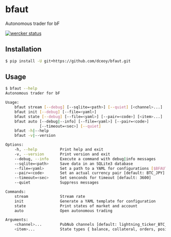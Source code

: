 bfaut
=====

Autonomous trader for bF

[![wercker status](https://app.wercker.com/status/024c56acaeb561b9b37f93f0fe284c56/s/master "wercker status")](https://app.wercker.com/project/byKey/024c56acaeb561b9b37f93f0fe284c56)

Installation
------------

```sh
$ pip install -U git+https://github.com/dceoy/bfaut.git
```

Usage
-----

```sh
$ bfaut --help
Autonomous trader for bF

Usage:
    bfaut stream [--debug] [--sqlite=<path>] [--quiet] [<channel>...]
    bfaut init [--debug] [--file=<yaml>]
    bfaut state [--debug] [--file=<yaml>] [--pair=<code>] [<item>...]
    bfaut auto [--debug|--info] [--file=<yaml>] [--pair=<code>]
               [--timeout=<sec>] [--quiet]
    bfaut -h|--help
    bfaut -v|--version

Options:
    -h, --help          Print help and exit
    -v, --version       Print version and exit
    --debug, --info     Execute a command with debug|info messages
    --sqlite=<path>     Save data in an SQLite3 database
    --file=<yaml>       Set a path to a YAML for configurations [$BFAUT_YML]
    --pair=<code>       Set an actual currency pair [default: BTC_JPY]
    --timeout=<sec>     Set senconds for timeout [default: 3600]
    --quiet             Suppress messages

Commands:
    stream              Stream rate
    init                Generate a YAML template for configuration
    state               Print states of market and account
    auto                Open autonomous trading

Arguments:
    <channel>...        PubNub channels [default: lightning_ticker_BTC_JPY]
    <item>...           State types { balance, collateral, orders, positions }
```
